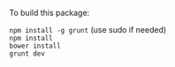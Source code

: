 
To build this package:  

`npm install -g grunt` (use sudo if needed)  
`npm install`  
`bower install`  
`grunt dev`
